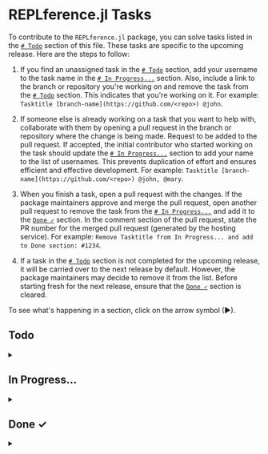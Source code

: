 # REPLference.jl Tasks

To contribute to the `REPLference.jl` package, you can solve tasks listed in the
[`# Todo`](https://github.com/udohjeremiah/REPLference.jl/blob/master/TODO.md#todo)
section of this file. These tasks are specific to the upcoming release. Here are the steps
to follow:

1. If you find an unassigned task in the
   [`# Todo`](https://github.com/udohjeremiah/REPLference.jl/blob/master/TODO.md#todo)
   section, add your username to the task name in the
   [`# In Progress...`](https://github.com/udohjeremiah/REPLference.jl/blob/master/TODO.md#in-progress)
   section. Also, include a link to the branch or repository you're working on and remove
   the task from the [`# Todo`](https://github.com/udohjeremiah/REPLference.jl/blob/master/TODO.md#todo)
   section. This indicates that you're working on it. For example:
   `Tasktitle [branch-name](https://github.com/<repo>) @john`.

2. If someone else is already working on a task that you want to help with, collaborate with
   them by opening a pull request in the branch or repository where the change is being
   made. Request to be added to the pull request. If accepted, the initial contributor who
   started working on the task should update the
   [`# In Progress...`](https://github.com/udohjeremiah/REPLference.jl/blob/master/TODO.md#in-progress)
   section to add your name to the list of usernames. This prevents duplication of effort
   and ensures efficient and effective development. For example:
   `Tasktitle [branch-name](https://github.com/<repo>) @john, @mary`.

3. When you finish a task, open a pull request with the changes. If the package maintainers
   approve and merge the pull request, open another pull request to remove the task from the
   [`# In Progress...`](https://github.com/udohjeremiah/REPLference.jl/blob/master/TODO.md#in-progress)
   and add it to the [`Done ✓`](https://github.com/udohjeremiah/REPLference.jl/blob/master/TODO.md#done-)
   section. In the comment section of the pull request, state the PR number for the merged
   pull request (generated by the hosting service). For example:
   `Remove Tasktitle from In Progress... and add to Done section: #1234`.

4. If a task in the [`# Todo`](https://github.com/udohjeremiah/REPLference.jl/blob/master/TODO.md#todo)
   section is not completed for the upcoming release, it will be carried over to the next
   release by default. However, the package maintainers may decide to remove it from the
   list. Before starting fresh for the next release, ensure that the
   [`Done ✓`](https://github.com/udohjeremiah/REPLference.jl/blob/master/TODO.md#done-)
   section is cleared.

To see what's happening in a section, click on the arrow symbol (▶).

## Todo

<details><summary></summary>

- [ ] Complete docstring for the `regexes` method in `src/_20_regex.jl`.
    - [ ] Provide a section discussing these topics:
        - [ ] Script Run
        - [ ] Callouts
        - [ ] Backtracking Control

- [ ] Complete the docstring for the `files` method in `src/_18_file.jl`.
    - [ ] Provide a section discussing these topics:
        - [ ] Changing the access permissions and attributes of a file.

- [ ] Create the `src` directory:
    - [ ] Create a `_24_error.jl` file that contains a manual about error handling in Julia
          and the methods that can be called on the topic.
    - [ ] Create a `_25_pointer.jl` file that contains a manual about pointers in Julia and
          the methods that can be called on them.
    - [ ] Create a `_26_system.jl` file that contains a manual about systems in Julia and
          the methods that can be called on the topic.
    - [ ] Create a `_27_thread.jl` file that contains a manual about threads in Julia and
          the methods that can be called on the topic.
</details>

## In Progress...

<details><summary></summary>
</details>

## Done ✓

<details><summary></summary>

- [x] Format the code to use `BlueStyle` via `JuliaFormatter.jl`:
      [`#57`](https://github.com/udohjeremiah/REPLference.jl/pull/57)
      [@udohjeremiah](https://github.com/udohjeremiah)
- [x] Create the `.JuliaFormatter.jl` file and use `BlueStyle`:
      [`#60`](https://github.com/udohjeremiah/REPLference.jl/pull/60)
      [@udohjeremiah](https://github.com/udohjeremiah)
- [x] Create the `_23_metaprogramming.jl` file:
      [`#64`](https://github.com/udohjeremiah/REPLference.jl/pull/64)
</details>
